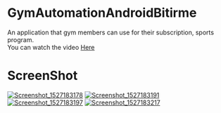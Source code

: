 # GymAutomationAndroidBitirme
An application that gym members can use for their subscription, sports program.<br>
You can watch the video <a href = "https://youtu.be/QS5zGsx2aoQ">Here</a>
# ScreenShot
<a href="https://ibb.co/g2uHWT"><img src="https://preview.ibb.co/np8cWT/Screenshot_1527183178.png" alt="Screenshot_1527183178" border="0"></a>
<a href="https://ibb.co/ep7hy8"><img src="https://preview.ibb.co/fNhFJ8/Screenshot_1527183191.png" alt="Screenshot_1527183191" border="0"></a>
<a href="https://ibb.co/m4SXy8"><img src="https://preview.ibb.co/n6BEBT/Screenshot_1527183197.png" alt="Screenshot_1527183197" border="0"></a>
<a href="https://ibb.co/kCzO5o"><img src="https://preview.ibb.co/hjeO5o/Screenshot_1527183217.png" alt="Screenshot_1527183217" border="0"></a>

